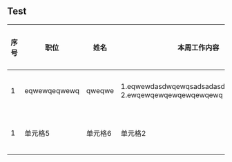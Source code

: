 ## Test
| 序号 | 职位 | 姓名 | 本周工作内容 | 问题建议 | 下周工作计划 |
|-------|-------|-------|-------|-------|-------|
| 1 | eqwewqeqwewq | qweqwe | 1.eqwewdasdwqewqsadsadasdasdadasdasdas 2.ewqewqewqewqewqewqewq | 单元格2 | 1.eqwewdasdwqewqsadsadasdasdadasdasdas 2.ewqewqewqewqewqewqewq |
| 1 | 单元格5 | 单元格6 | 单元格2 | 单元格3 |单元格3 |
